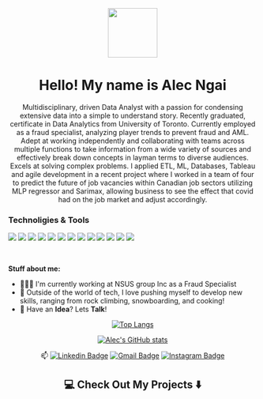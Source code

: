 <div id="header" align="center">
  <img src="https://media.giphy.com/media/M9gbBd9nbDrOTu1Mqx/giphy.gif" width="100"/>
</div>

<h1 align="center"> Hello! My name is Alec Ngai</h1>

<p align="center"> 
Multidisciplinary, driven Data Analyst with a passion for condensing extensive data into a simple to understand story. Recently graduated,  certificate in Data Analytics from University of Toronto. Currently employed as a fraud specialist, analyzing player trends to prevent fraud and AML. Adept at working independently and collaborating with teams across multiple functions to take information from a wide variety of sources and effectively break down concepts in layman terms to diverse audiences. Excels at solving complex problems. I applied ETL, ML, Databases, Tableau and agile development in a recent project where I worked in a team of four to predict the future of job vacancies within Canadian job sectors utilizing MLP regressor and Sarimax, allowing business to see the effect that covid had on the job market and adjust accordingly.  
</p>

### Technoligies & Tools

![](https://img.shields.io/badge/OS-Linux-informational?style=flat&logo=linux&logoColor=white)
![](https://img.shields.io/badge/OS-Windows-informational?style=flat&logo=windows&logoColor=white)
![](https://img.shields.io/badge/IDE-VisualStudioCode-informational?style=flat&logo=visualstudio&logoColor=white)
![](https://img.shields.io/badge/Code-Python-informational?style=flat&logo=python&logoColor=white)
![](https://img.shields.io/badge/Code-R-informational?style=flat&logo=R&logoColor=white)
![](https://img.shields.io/badge/Code-Java-informational?style=flat&logo=javascript&logoColor=white)
![](https://img.shields.io/badge/Code-HTML5-informational?style=flat&logo=html5&logoColor=white)
![](https://img.shields.io/badge/Code-CSS3-informational?style=flat&logo=css3&logoColor=white)
![](https://img.shields.io/badge/Tools-Anaconda-informational?style=flat&logo=anaconda&logoColor=white)
![](https://img.shields.io/badge/Tools-VMware-informational?style=flat&logo=vmware&logoColor=white)
![](https://img.shields.io/badge/Tools-PostgreSQL-informational?style=flat&logo=PostgreSQL&logoColor=white)
![](https://img.shields.io/badge/Tools-VMware-informational?style=flat&logo=vmware&logoColor=white)
![](https://img.shields.io/badge/Tools-VMware-informational?style=flat&logo=vmware&logoColor=white)

<br>

**Stuff about me:**

- 👨🏽‍💻 I'm currently working at NSUS group Inc as a Fraud Specialist 
- 🌱 Outside of the world of tech, I love pushing myself to develop new skills, ranging from rock climbing, snowboarding, and cooking! 
- 💬 Have an **Idea**? Lets **Talk**!

<div align="center">
  
[![Top Langs](https://github-readme-stats.vercel.app/api/top-langs/?username=alecngai&show_icons=true&theme=tokyonight&hide_border=true)](https://github.com/alecngai/github-readme-stats)
 
[![Alec's GitHub stats](https://github-readme-stats.vercel.app/api?username=alecngai&show_icons=true&theme=tokyonight&hide_border=true)](https://github.com/alecngai/github-readme-stats)
  
📫 [![Linkedin Badge](https://img.shields.io/badge/-alecngai-blue?style=flat&logo=Linkedin&logoColor=white&link=https://www.linkedin.com/in/alecngai/)](https://www.linkedin.com/in/alecngai/)
[![Gmail Badge](https://img.shields.io/badge/-alecngai.jobs@gmail.com-c14438?style=flat&logo=Gmail&logoColor=white&link=mailto:alecngai.jobs@gmail.com)](mailto:alecngai.jobs@gmail.com)
[![Instagram Badge](https://img.shields.io/badge/-alec_ngai-ff69b4?style=flat&logo=Instagram&logoColor=white&link=https://www.instagram.com/alec_ngai/)](https://www.instagram.com/alec_ngai/)

</div>

<h2  align="center">💻 Check Out My Projects ⬇️ </h2>
